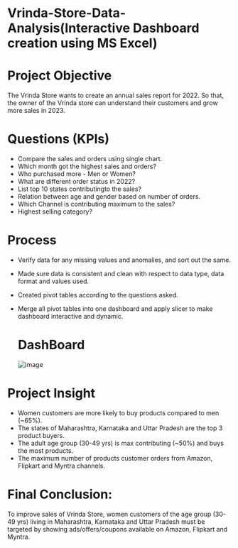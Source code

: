 # Vrinda-Store-Data-Analysis(Interactive Dashboard creation using MS Excel)

# Project Objective

The Vrinda Store wants to create an annual sales report for 2022. So that, the owner of the Vrinda store can understand their customers and grow more sales in 2023.

# Questions (KPIs)

* Compare the sales and orders using single chart.
* Which month got the highest sales and orders?
* Who purchased more - Men or Women?
* What are different order status in 2022?
* List top 10 states contributingto the sales?
* Relation between age and gender based on number of orders.
* Which Channel is contributing maximum to the sales?
* Highest selling category?

 # Process
  
* Verify data for any missing values and anomalies, and sort out the same.
* Made sure data is consistent and clean with respect to data type, data format and values used.
* Created pivot tables according to the questions asked.
* Merge all pivot tables into one dashboard and apply slicer to make dashboard interactive and dynamic.

  # DashBoard
  
  ![image](https://github.com/Adishar-bit/Vrinda-Store-Annual-Report-/assets/172948801/b844e524-76e3-488e-b53c-7f34e887f6f7)

 #  Project Insight
  
* Women customers are more likely to buy products compared to men (~65%).
* The states of Maharashtra, Karnataka and Uttar Pradesh are the top 3 product buyers.
* The adult age group (30-49 yrs) is max contributing (~50%) and buys the most products.
* The maximum number of products customer orders from Amazon, Flipkart and Myntra channels.

 # Final Conclusion:

To improve sales of Vrinda Store, women customers of the age group (30-49 yrs) living in Maharashtra, Karnataka and Uttar Pradesh must be targeted by showing ads/offers/coupons available on Amazon, Flipkart and Myntra.
